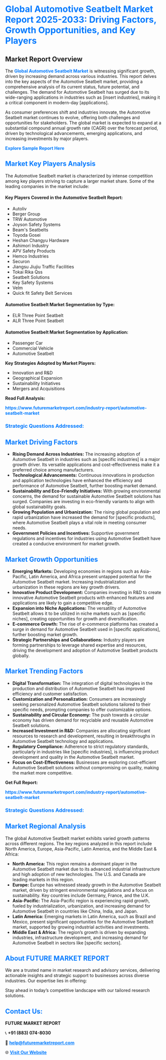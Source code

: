 <h1 style="color: #007BFF;">Global Automotive Seatbelt Market Report 2025-2033: Driving Factors, Growth Opportunities, and Key Players</h1>

<section id="overview">
<h2>Market Report Overview</h2>
<p>The <a href="https://www.futuremarketreport.com/industry-report/automotive-seatbelt-market" style="color: #007BFF; text-decoration: none;"><strong>Global Automotive Seatbelt Market</strong></a> is witnessing significant growth, driven by increasing demand across various industries. This report delves into the key aspects of the Automotive Seatbelt market, providing a comprehensive analysis of its current status, future potential, and challenges. The demand for Automotive Seatbelt has surged due to its wide-ranging applications in industries such as [insert industries], making it a critical component in modern-day [applications].</p>
<p>As consumer preferences shift and industries innovate, the Automotive Seatbelt market continues to evolve, offering both challenges and opportunities for stakeholders. The global market is expected to expand at a substantial compound annual growth rate (CAGR) over the forecast period, driven by technological advancements, emerging applications, and increasing investments by major players.</p>
</section>

<section id="overview">
<p><a href="https://www.futuremarketreport.com/request-sample/reportId=126229" style="color: #007BFF; text-decoration: none;"><strong>Explore Sample Report Here</strong></a></p>
</section>

<section id="key-players">
<h2 style="color: #007BFF;">Market Key Players Analysis</h2>
<p>The Automotive Seatbelt market is characterized by intense competition among key players striving to capture a larger market share. Some of the leading companies in the market include:</p>
<h4>Key Players Covered in the Automotive Seatbelt Report:</h4>
<ul><li>Autoliv</li><li>Berger Group</li><li>TRW Automotive</li><li>Joyson Safety Systems</li><li>Beam&#039;s Seatbelts</li><li>Toyoda Gosei</li><li>Heshan Changyu Hardware</li><li>Ashimori Industry</li><li>APV Safety Products</li><li>Hemco Industries</li><li>Securon</li><li>Jiangsu Jiujiu Traffic Facilities</li><li>Tokai Rika Qss</li><li>Seatbelt Solutions</li><li>Key Safety Systems</li><li>Velm</li><li>Quick fit Safety Belt Services</li></ul>
<h4>Automotive Seatbelt Market Segmentation by Type:</h4>
<ul><li>ELR Three Point Seatbelt</li><li>ALR Three Point Seatbelt</li></ul>

<h4>Automotive Seatbelt Market Segmentation by Application:</h4>
<ul><li>Passenger Car</li><li>Commercial Vehicle</li><li>Automotive Seatbelt</li></ul>
<p><strong>Key Strategies Adopted by Market Players:</strong></p>
<ul>
<li>Innovation and R&D</li>
<li>Geographical Expansion</li>
<li>Sustainability Initiatives</li>
<li>Mergers and Acquisitions</li>
</ul>
</section>

<section>
<p><strong>Read Full Analysis: </strong></p><a href="https://www.futuremarketreport.com/industry-report/automotive-seatbelt-market" style="color: #007BFF; text-decoration: none;"><strong>https://www.futuremarketreport.com/industry-report/automotive-seatbelt-market</strong></a>
<h3 style="color: #007BFF;">Strategic Questions Addressed:</h3>
</section>

<section id="driving-factors">
<h2 style="color: #007BFF;">Market Driving Factors</h2>
<ul>
<li><strong>Rising Demand Across Industries:</strong> The increasing adoption of Automotive Seatbelt in industries such as [specific industries] is a major growth driver. Its versatile applications and cost-effectiveness make it a preferred choice among manufacturers.</li>
<li><strong>Technological Advancements:</strong> Continuous innovations in production and application technologies have enhanced the efficiency and performance of Automotive Seatbelt, further boosting market demand.</li>
<li><strong>Sustainability and Eco-Friendly Initiatives:</strong> With growing environmental concerns, the demand for sustainable Automotive Seatbelt solutions has surged. Companies are investing in eco-friendly variants to align with global sustainability goals.</li>
<li><strong>Growing Population and Urbanization:</strong> The rising global population and rapid urbanization have increased the demand for [specific products], where Automotive Seatbelt plays a vital role in meeting consumer needs.</li>
<li><strong>Government Policies and Incentives:</strong> Supportive government regulations and incentives for industries using Automotive Seatbelt have created a conducive environment for market growth.</li>
</ul>
</section>

<section id="growth-opportunities">
<h2 style="color: #007BFF;">Market Growth Opportunities</h2>
<ul>
<li><strong>Emerging Markets:</strong> Developing economies in regions such as Asia-Pacific, Latin America, and Africa present untapped potential for the Automotive Seatbelt market. Increasing industrialization and urbanization in these regions are key growth drivers.</li>
<li><strong>Innovative Product Development:</strong> Companies investing in R&D to create innovative Automotive Seatbelt products with enhanced features and applications are likely to gain a competitive edge.</li>
<li><strong>Expansion into Niche Applications:</strong> The versatility of Automotive Seatbelt allows it to be utilized in niche markets such as [specific niches], creating opportunities for growth and diversification.</li>
<li><strong>E-commerce Growth:</strong> The rise of e-commerce platforms has created a surge in demand for Automotive Seatbelt used in [specific applications], further boosting market growth.</li>
<li><strong>Strategic Partnerships and Collaborations:</strong> Industry players are forming partnerships to leverage shared expertise and resources, driving the development and adoption of Automotive Seatbelt products globally.</li>
</ul>
</section>

<section id="trending-factors">
<h2 style="color: #007BFF;">Market Trending Factors</h2>
<ul>
<li><strong>Digital Transformation:</strong> The integration of digital technologies in the production and distribution of Automotive Seatbelt has improved efficiency and customer satisfaction.</li>
<li><strong>Customization and Personalization:</strong> Consumers are increasingly seeking personalized Automotive Seatbelt solutions tailored to their specific needs, prompting companies to offer customizable options.</li>
<li><strong>Sustainability and Circular Economy:</strong> The push towards a circular economy has driven demand for recyclable and reusable Automotive Seatbelt solutions.</li>
<li><strong>Increased Investment in R&D:</strong> Companies are allocating significant resources to research and development, resulting in breakthroughs in Automotive Seatbelt technology and applications.</li>
<li><strong>Regulatory Compliance:</strong> Adherence to strict regulatory standards, particularly in industries like [specific industries], is influencing product development and quality in the Automotive Seatbelt market.</li>
<li><strong>Focus on Cost-Effectiveness:</strong> Businesses are exploring cost-efficient Automotive Seatbelt solutions without compromising on quality, making the market more competitive.</li>
</ul>
</section>

<section>
<p><strong>Get Full Report: </strong></p><a href="https://www.futuremarketreport.com/industry-report/automotive-seatbelt-market" style="color: #007BFF; text-decoration: none;"><strong>https://www.futuremarketreport.com/industry-report/automotive-seatbelt-market</strong></a>
<h3 style="color: #007BFF;">Strategic Questions Addressed:</h3>
</section>


<section id="regional-analysis">
<h2 style="color: #007BFF;">Market Regional Analysis</h2>
<p>The global Automotive Seatbelt market exhibits varied growth patterns across different regions. The key regions analyzed in this report include North America, Europe, Asia-Pacific, Latin America, and the Middle East & Africa:</p>
<ul>
<li><strong>North America:</strong> This region remains a dominant player in the Automotive Seatbelt market due to its advanced industrial infrastructure and high adoption of new technologies. The U.S. and Canada are leading markets in this region.</li>
<li><strong>Europe:</strong> Europe has witnessed steady growth in the Automotive Seatbelt market, driven by stringent environmental regulations and a focus on sustainability. Key countries include Germany, France, and the U.K.</li>
<li><strong>Asia-Pacific:</strong> The Asia-Pacific region is experiencing rapid growth, fueled by industrialization, urbanization, and increasing demand for Automotive Seatbelt in countries like China, India, and Japan.</li>
<li><strong>Latin America:</strong> Emerging markets in Latin America, such as Brazil and Mexico, present significant opportunities for the Automotive Seatbelt market, supported by growing industrial activities and investments.</li>
<li><strong>Middle East & Africa:</strong> The region’s growth is driven by expanding industries, infrastructure development, and increasing demand for Automotive Seatbelt in sectors like [specific sectors].</li>
</ul>
</section>

<footer>
<h2 style="color: #007BFF;">About FUTURE MARKET REPORT</h2>
<p>We are a trusted name in market research and advisory services, delivering actionable insights and strategic support to businesses across diverse industries. Our expertise lies in offering:</p>

<p>Stay ahead in today’s competitive landscape with our tailored research solutions.</p>

<h2 style="color: #007BFF;">Contact Us:</h2>
<p><strong>FUTURE MARKET REPORT</strong></p>
<p>📞 <strong>+91 (883) 074-8030</strong></p>
<p>📧 <strong><a href="mailto:help@futuremarketreport.com" style="color: #007BFF;">help@futuremarketreport.com</a></strong></p>
<p>🌐 <strong><a href="https://www.futuremarketreport.com/" style="color: #007BFF;">Visit Our Website</a></strong></p>
</footer>